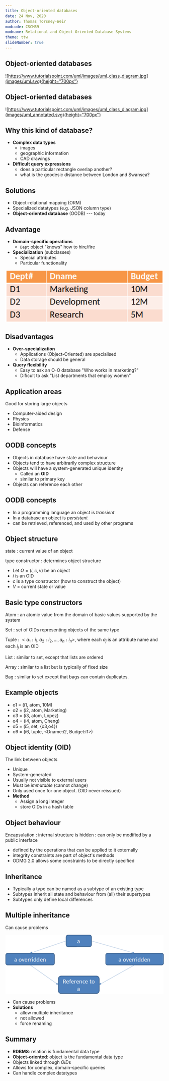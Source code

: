 ```yaml
---
title: Object-oriented databases
date: 24 Nov, 2020
author: Thomas Torsney-Weir
modcode: CSCM59
modname: Relational and Object-Oriented Database Systems
theme: ttw
slideNumber: true
---
```


## Object-oriented databases

![https://www.tutorialspoint.com/uml/images/uml_class_diagram.jpg](images/uml.svg){height="700px"}

## Object-oriented databases

![https://www.tutorialspoint.com/uml/images/uml_class_diagram.jpg](images/uml_annotated.svg){height="700px"}

## Why this kind of database?

* **Complex data types**
    * images
    * geographic information
    * CAD drawings
* **Difficult query expressions**
    * does a particular rectangle overlap another?
    * what is the geodesic distance between London and Swansea?

## Solutions

* Object-relational mapping (ORM)
* Specialized datatypes (e.g. JSON column type)
* **Object-oriented database** (OODB) --- today

## Advantage

* **Domain-specific operations**
    * `Dept` object "knows" how to hire/fire
* **Specialization** (subclasses)
    * Special attributes
    * Particular functionality

![Department table](images/dept_table.svg)

## Disadvantages

* **Over-specialization**
    * Applications (Object-Oriented) are specialised
    * Data storage should be general
* **Query flexibility**
    * Easy to ask an O-O database "Who works in marketing?"
    * Dificult to ask "List departments that employ women"

## Application areas

Good for storing large objects

* Computer-aided design
* Physics
* Bioinformatics
* Defense

## OODB concepts

* Objects in database have state and behaviour
* Objects tend to have arbitrarily complex structure
* Objects will have a system-generated unique identity 
    * Called an **OID**
    * similar to primary key
* Objects can reference each other

## OODB concepts

* In a programming language an object is *transient*
* In a database an object is *persistent*
* can be retrieved, referenced, and used by other programs

## Object structure

state
: current value of an object

type constructor
: determines object structure

* Let $O = (i, c, v)$ be an object
* $i$ is an OID
* $c$ is a type constructor (how to construct the object)
* $V$ = current state or value

## Basic type constructors

Atom 
: an atomic value from the domain of basic values supported by the system

Set 
: set of OIDs representing objects of the same type

Tuple 
: $<a_1:i_1, a_2:i_2, \ldots, a_n:i_n>$, where each $a_j$ is an attribute name 
  and each $i_j$ is an OID

List 
: similar to set, except that lists are ordered

Array 
: similar to a list but is typically of fixed size

Bag 
: similar to set except that bags can contain duplicates.

## Example objects

* o1 = (i1, atom, 10M)
* o2 = (i2, atom, Marketing)
* o3 = (i3, atom, Lopez)
* o4 = (i4, atom, Cheng)
* o5 = (i5, set, {o3,o4})
* o6 = (i6, tuple, <Dname:i2, Budget:i1>)

## Object identity (OID)

The link between objects

* Unique
* System-generated
* Usually not visible to external users
* Must be *immutable* (cannot change)
* Only used once for one object. (OID never reissued)
* **Method**
    * Assign a long integer 
    * store OIDs in a hash table

## Object behaviour

Encapsulation
: internal structure is hidden
: can only be modified by a public interface

* defined by the operations that can be applied to it externally
* integrity constraints are part of object's methods
* ODMG 2.0 allows some constraints to be directly specified

## Inheritance

* Typically a type can be named as a subtype of an existing type
* Subtypes inherit all state and behaviour from (all) their supertypes
* Subtypes only define local differences

## Multiple inheritance

Can cause problems

![&nbsp;](images/multiple_inheritance.svg)

* Can cause problems
* **Solutions**
    * allow multiple inheritance
    * not allowed
    * force renaming

## Summary

* **RDBMS**: relation is fundamental data type
* **Object-oriented**: object is the fundamental data type
* Objects linked through *OID*s
* Allows for complex, domain-specific queries
* Can handle complex datatypes

